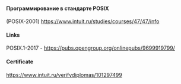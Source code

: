 #### Программирование в стандарте POSIX

(POSIX-2001)
https://www.intuit.ru/studies/courses/47/47/info


#### Links

POSIX.1-2017 - https://pubs.opengroup.org/onlinepubs/9699919799/

#### Certificate

https://www.intuit.ru/verifydiplomas/101297499